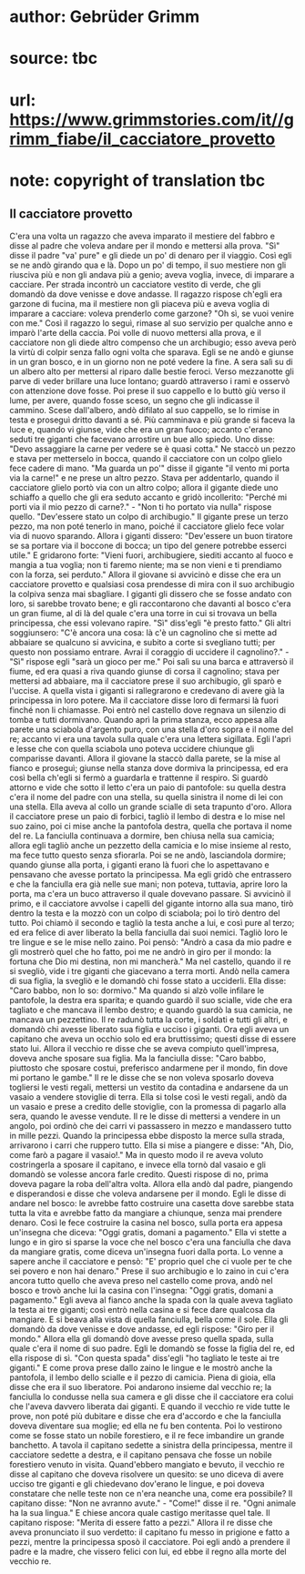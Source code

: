 # author: Gebrüder Grimm
# source: tbc
# url: https://www.grimmstories.com/it//grimm_fiabe/il_cacciatore_provetto
# note: copyright of translation tbc

## Il cacciatore provetto 

C'era una volta un ragazzo che aveva imparato il mestiere del fabbro e
disse al padre che voleva andare per il mondo e mettersi alla prova.
"Sì" disse il padre "va' pure" e gli diede un po' di denaro per il
viaggio. Così egli se ne andò girando qua e là. Dopo un po' di tempo,
il suo mestiere non gli riusciva più e non gli andava più a genio; aveva
voglia, invece, di imparare a cacciare. Per strada incontrò un
cacciatore vestito di verde, che gli domandò da dove venisse e dove
andasse. Il ragazzo rispose ch'egli era garzone di fucina, ma il
mestiere non gli piaceva più e aveva voglia di imparare a cacciare:
voleva prenderlo come garzone? "Oh sì, se vuoi venire con me." Così il
ragazzo lo seguì, rimase al suo servizio per qualche anno e imparò
l'arte della caccia. Poi volle di nuovo mettersi alla prova, e il
cacciatore non gli diede altro compenso che un archibugio; esso aveva
però la virtù di colpir senza fallo ogni volta che sparava. Egli se ne
andò e giunse in un gran bosco, e in un giorno non ne poté vedere la
fine. A sera salì su di un albero alto per mettersi al riparo dalle
bestie feroci. Verso mezzanotte gli parve di veder brillare una luce
lontano; guardò attraverso i rami e osservò con attenzione dove fosse.
Poi prese il suo cappello e lo buttò giù verso il lume, per avere,
quando fosse sceso, un segno che gli indicasse il cammino. Scese
dall'albero, andò difilato al suo cappello, se lo rimise in testa e
proseguì dritto davanti a sé. Più camminava e più grande si faceva la
luce e, quando vi giunse, vide che era un gran fuoco; accanto c'erano
seduti tre giganti che facevano arrostire un bue allo spiedo. Uno disse:
"Devo assaggiare la carne per vedere se è quasi cotta." Ne staccò un
pezzo e stava per metterselo in bocca, quando il cacciatore con un colpo
glielo fece cadere di mano. "Ma guarda un po'" disse il gigante "il
vento mi porta via la carne!" e ne prese un altro pezzo. Stava per
addentarlo, quando il cacciatore glielo portò via con un altro colpo;
allora il gigante diede uno schiaffo a quello che gli era seduto accanto
e gridò incollerito: "Perché mi porti via il mio pezzo di carne?." -
"Non ti ho portato via nulla" rispose quello. "Dev'essere stato un
colpo di archibugio." Il gigante prese un terzo pezzo, ma non poté
tenerlo in mano, poiché il cacciatore glielo fece volar via di nuovo
sparando. Allora i giganti dissero: "Dev'essere un buon tiratore se sa
portare via il boccone di bocca; un tipo del genere potrebbe esserci
utile." E gridarono forte: "Vieni fuori, archibugiere, siediti accanto
al fuoco e mangia a tua voglia; non ti faremo niente; ma se non vieni e
ti prendiamo con la forza, sei perduto." Allora il giovane si avvicinò
e disse che era un cacciatore provetto e qualsiasi cosa prendesse di
mira con il suo archibugio la colpiva senza mai sbagliare. I giganti gli
dissero che se fosse andato con loro, si sarebbe trovato bene; e gli
raccontarono che davanti al bosco c'era un gran fiume, al di là del
quale c'era una torre in cui si trovava un bella principessa, che essi
volevano rapire. "Sì" diss'egli "è presto fatto." Gli altri
soggiunsero: "C'è ancora una cosa: là c'è un cagnolino che si mette
ad abbaiare se qualcuno si avvicina, e subito a corte si svegliano
tutti; per questo non possiamo entrare. Avrai il coraggio di uccidere il
cagnolino?." - "Sì" rispose egli "sarà un gioco per me." Poi salì
su una barca e attraversò il fiume, ed era quasi a riva quando giunse di
corsa il cagnolino; stava per mettersi ad abbaiare, ma il cacciatore
prese il suo archibugio, gli sparò e l'uccise. A quella vista i giganti
si rallegrarono e credevano di avere già la principessa in loro potere.
Ma il cacciatore disse loro di fermarsi là fuori finché non li
chiamasse. Poi entrò nel castello dove regnava un silenzio di tomba e
tutti dormivano. Quando aprì la prima stanza, ecco appesa alla parete
una sciabola d'argento puro, con una stella d'oro sopra e il nome del
re; accanto vi era una tavola sulla quale c'era una lettera sigillata.
Egli l'aprì e lesse che con quella sciabola uno poteva uccidere
chiunque gli comparisse davanti. Allora il giovane la staccò dalla
parete, se la mise al fianco e proseguì; giunse nella stanza dove
dormiva la principessa, ed era così bella ch'egli si fermò a guardarla
e trattenne il respiro. Si guardò attorno e vide che sotto il letto
c'era un paio di pantofole: su quella destra c'era il nome del padre
con una stella, su quella sinistra il nome di lei con una stella. Ella
aveva al collo un grande scialle di seta trapunto d'oro. Allora il
cacciatore prese un paio di forbici, tagliò il lembo di destra e lo mise
nel suo zaino, poi ci mise anche la pantofola destra, quella che portava
il nome del re. La fanciulla continuava a dormire, ben chiusa nella sua
camicia; allora egli tagliò anche un pezzetto della camicia e lo mise
insieme al resto, ma fece tutto questo senza sfiorarla. Poi se ne andò,
lasciandola dormire; quando giunse alla porta, i giganti erano là fuori
che lo aspettavano e pensavano che avesse portato la principessa. Ma
egli gridò che entrassero e che la fanciulla era già nelle sue mani; non
poteva, tuttavia, aprire loro la porta, ma c'era un buco attraverso il
quale dovevano passare. Si avvicinò il primo, e il cacciatore avvolse i
capelli del gigante intorno alla sua mano, tirò dentro la testa e la
mozzò con un colpo di sciabola; poi lo tirò dentro del tutto. Poi chiamò
il secondo e tagliò la testa anche a lui, e così pure al terzo; ed era
felice di aver liberato la bella fanciulla dai suoi nemici. Tagliò loro
le tre lingue e se le mise nello zaino. Poi pensò: "Andrò a casa da mio
padre e gli mostrerò quel che ho fatto, poi me ne andrò in giro per il
mondo: la fortuna che Dio mi destina, non mi mancherà." Ma nel
castello, quando il re si svegliò, vide i tre giganti che giacevano a
terra morti. Andò nella camera di sua figlia, la svegliò e le domandò
chi fosse stato a ucciderli. Ella disse: "Caro babbo, non lo so:
dormivo." Ma quando si alzò volle infilare le pantofole, la destra era
sparita; e quando guardò il suo scialle, vide che era tagliato e che
mancava il lembo destro; e quando guardò la sua camicia, ne mancava un
pezzettino. Il re radunò tutta la corte, i soldati e tutti gli altri, e
domandò chi avesse liberato sua figlia e ucciso i giganti. Ora egli
aveva un capitano che aveva un occhio solo ed era bruttissimo; questi
disse di essere stato lui. Allora il vecchio re disse che se aveva
compiuto quell'impresa, doveva anche sposare sua figlia. Ma la
fanciulla disse: "Caro babbo, piuttosto che sposare costui, preferisco
andarmene per il mondo, fin dove mi portano le gambe." Il re le disse
che se non voleva sposarlo doveva togliersi le vesti regali, mettersi un
vestito da contadina e andarsene da un vasaio a vendere stoviglie di
terra. Ella si tolse così le vesti regali, andò da un vasaio e prese a
credito delle stoviglie, con la promessa di pagarlo alla sera, quando le
avesse vendute. Il re le disse di mettersi a vendere in un angolo, poi
ordinò che dei carri vi passassero in mezzo e mandassero tutto in mille
pezzi. Quando la principessa ebbe disposto la merce sulla strada,
arrivarono i carri che ruppero tutto. Ella si mise a piangere e disse:
"Ah, Dio, come farò a pagare il vasaio!." Ma in questo modo il re
aveva voluto costringerla a sposare il capitano, e invece ella tornò dal
vasaio e gli domandò se volesse ancora farle credito. Questi rispose di
no, prima doveva pagare la roba dell'altra volta. Allora ella andò dal
padre, piangendo e disperandosi e disse che voleva andarsene per il
mondo. Egli le disse di andare nel bosco: le avrebbe fatto costruire una
casetta dove sarebbe stata tutta la vita e avrebbe fatto da mangiare a
chiunque, senza mai prendere denaro. Così le fece costruire la casina
nel bosco, sulla porta era appesa un'insegna che diceva: "Oggi gratis,
domani a pagamento." Ella vi stette a lungo e in giro si sparse la voce
che nel bosco c'era una fanciulla che dava da mangiare gratis, come
diceva un'insegna fuori dalla porta. Lo venne a sapere anche il
cacciatore e pensò: "E' proprio quel che ci vuole per te che sei
povero e non hai denaro." Prese il suo archibugio e lo zaino in cui
c'era ancora tutto quello che aveva preso nel castello come prova, andò
nel bosco e trovò anche lui la casina con l'insegna: "Oggi gratis,
domani a pagamento." Egli aveva al fianco anche la spada con la quale
aveva tagliato la testa ai tre giganti; così entrò nella casina e si
fece dare qualcosa da mangiare. E si beava alla vista di quella
fanciulla, bella come il sole. Ella gli domandò da dove venisse e dove
andasse, ed egli rispose: "Giro per il mondo." Allora ella gli domandò
dove avesse preso quella spada, sulla quale c'era il nome di suo padre.
Egli le domandò se fosse la figlia del re, ed ella rispose di sì. "Con
questa spada" diss'egli "ho tagliato le teste ai tre giganti." E
come prova prese dallo zaino le lingue e le mostrò anche la pantofola,
il lembo dello scialle e il pezzo di camicia. Piena di gioia, ella disse
che era il suo liberatore. Poi andarono insieme dal vecchio re; la
fanciulla lo condusse nella sua camera e gli disse che il cacciatore era
colui che l'aveva davvero liberata dai giganti. E quando il vecchio re
vide tutte le prove, non poté più dubitare e disse che era d'accordo e
che la fanciulla doveva diventare sua moglie; ed ella ne fu ben
contenta. Poi lo vestirono come se fosse stato un nobile forestiero, e
il re fece imbandire un grande banchetto. A tavola il capitano sedette a
sinistra della principessa, mentre il cacciatore sedette a destra, e il
capitano pensava che fosse un nobile forestiero venuto in visita.
Quand'ebbero mangiato e bevuto, il vecchio re disse al capitano che
doveva risolvere un quesito: se uno diceva di avere ucciso tre giganti e
gli chiedevano dov'erano le lingue, e poi doveva constatare che nelle
teste non ce n'era neanche una, come era possibile? Il capitano disse:
"Non ne avranno avute." - "Come!" disse il re. "Ogni animale ha la
sua lingua." E chiese ancora quale castigo meritasse quel tale. Il
capitano rispose: "Merita di essere fatto a pezzi." Allora il re disse
che aveva pronunciato il suo verdetto: il capitano fu messo in prigione
e fatto a pezzi, mentre la principessa sposò il cacciatore. Poi egli
andò a prendere il padre e la madre, che vissero felici con lui, ed ebbe
il regno alla morte del vecchio re.
